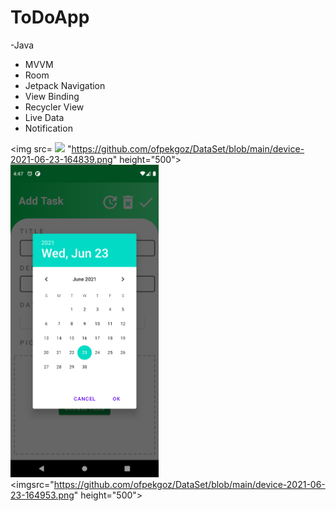 # ToDoApp

  -Java
 - MVVM
- Room
- Jetpack Navigation
- View Binding
- Recycler View
- Live Data
- Notification

<img src= <img src="https://github.com/ofpekgoz/DataSet/blob/main/device-2021-06-23-164932.png" height="500"> "https://github.com/ofpekgoz/DataSet/blob/main/device-2021-06-23-164839.png" height="500"> <img src="https://github.com/ofpekgoz/DataSet/blob/main/device-2021-06-23-165033.png" height="500">   <imgsrc="https://github.com/ofpekgoz/DataSet/blob/main/device-2021-06-23-164953.png" height="500">
